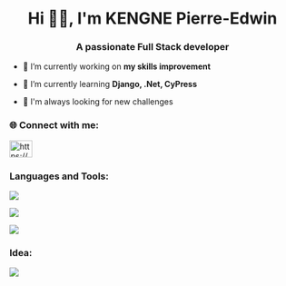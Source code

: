 <h1 align="center">Hi 👋🏾, I'm KENGNE Pierre-Edwin</h1>
<h3 align="center">A passionate Full Stack developer</h3>

- 🔭 I’m currently working on **my skills improvement**

- 🌱 I’m currently learning **Django, .Net, CyPress**

- 🤔 I'm always looking for new challenges

<h3 align="left">🌐 Connect with me:</h3>
<p align="left">
<a href="https://linkedin.com/in/https://www.linkedin.com/in/pek-5892932ab/" target="blank"><img align="center" src="https://raw.githubusercontent.com/rahuldkjain/github-profile-readme-generator/master/src/images/icons/Social/linked-in-alt.svg" alt="https://www.linkedin.com/in/pek-5892932ab/" height="30" width="40" /></a>
</p>

<h3 align="left">Languages and Tools:</h3>
<p align="left">
  <a href="https://skillicons.dev">
    <img src="https://skillicons.dev/icons?i=html,css,js,ts,vite" />
  </a>
</p>
<p align="left">
  <a href="https://skillicons.dev">
    <img src="https://skillicons.dev/icons?i=tailwind,angular,react,py,django" />
  </a>
</p>
<p align="left">
  <a href="https://skillicons.dev">
    <img src="https://skillicons.dev/icons?i=cpp,postgres,postman,mysql,git" />
  </a>
</p>

<h3 align="left">Idea:</h3>
<p align="left">
  <a href="https://skillicons.dev">
    <img src="https://skillicons.dev/icons?i=vscode,webstorm,pycharm,figma,clion" />
  </a>
</p>
